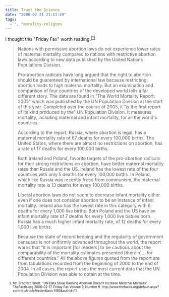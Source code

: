 ```yaml
---
title: Trust the Science
date: "2006-02-21 21:11:49"
tags:
  - ", "morality-religion
---
```

<p>I thought this "Friday Fax" worth reading.<sup><a href="http://www.thefactis.org/default.aspx?control=ArticleMaster&aid=1485&authid=11" title="UN Data Show Banning Abortion Doesn't Increase Maternal Mortality">[1]</a></sup>  <blockquote><p>Nations with permissive abortion laws do not experience lower rates of maternal mortality compared to nations with restrictive abortion laws according to new data published by the United Nations Populations Division.</p>  <p>Pro-abortion radicals have long argued that the right to abortion should be guaranteed by international law because restricting abortion leads to high maternal mortality. But an examination and comparison of four countries of the developed world tells a far different story. The data are found in "The World Mortality Report: 2005" which was published by the UN Population Division at the start of this year. Completed over the course of 2005, it "is the first report of its kind produced by the" UN Population Division. It measures mortality, including maternal and infant mortality, for all the world's countries.</p>  <p>According to the report, Russia, where abortion is legal, has a maternal mortality rate of 67 deaths for every 100,000 births. The United States, where there are almost no restrictions on abortion, has a rate of 17 deaths for every 100,000 births.</p>  <p>Both Ireland and Poland, favorite targets of the pro-abortion radicals for their strong restrictions on abortion, have better maternal mortality rates than Russia and the US. Ireland has the lowest rate of the four countries with only 5 deaths for every 100,000 births. In Poland, which like Russia was recently freed from communism, the maternal mortality rate is 13 deaths for every 100,000 births.</p>  <p>Liberal abortion laws do not seem to decrease infant mortality either even if one does not consider abortion to be an instance of infant mortality. Ireland also has the lowest rate in this category with 6 deaths for every 1,000 live births. Both Poland and the US have an infant mortality rate of 7 deaths for every 1,000 live babies born. Russia has a much higher infant mortality rate, of 12 deaths for every 1,000 live births.</p>  <p>Because the state of record keeping and the regularity of government censuses is not uniformly advanced throughout the world, the report warns that "it is important [for readers] to be cautious about the comparability of the mortality estimates presented [therein]… for different countries." All the above figures quoted from the report are from tabulations recorded from the beginning of 2000 to the end of 2004. In all cases, the report uses the most current data that the UN Population Division was able to obtain at the time.</p> </blockquote> <ol><font size="-2"><li><font size="-2">Mr. Bradford Short. "UN Data Show Banning Abortion Doesn't Increase Maternal Mortality" TheFactIs.org 2006-02-17.  Friday Fax Volume 9, Number 9. http://www.thefactis.org/default.aspx?control=ArticleMaster&aid=1485&authid=11 </font></li></font></ol></p>


